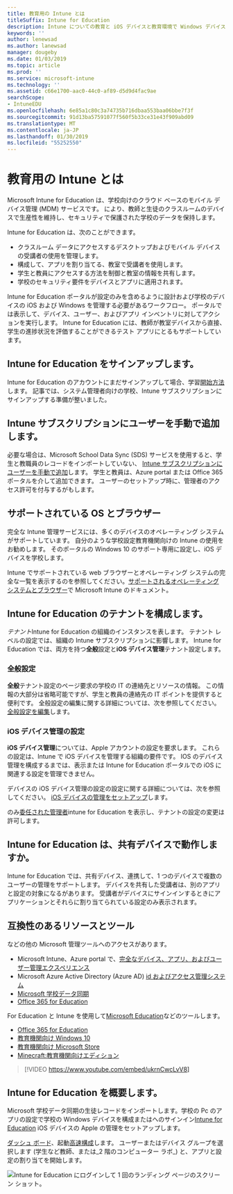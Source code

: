 ```yaml
---
title: 教育用の Intune とは
titleSuffix: Intune for Education
description: Intune についての教育と iOS デバイスと教育環境で Windows デバイスを管理する方法について説明します。
keywords: ''
author: lenewsad
ms.author: lanewsad
manager: dougeby
ms.date: 01/03/2019
ms.topic: article
ms.prod: ''
ms.service: microsoft-intune
ms.technology: ''
ms.assetid: c66e1700-aac0-44c0-af89-d5d9d4fac9ae
searchScope:
- IntuneEDU
ms.openlocfilehash: 6e85a1c80c3a74735b716dbaa553baa06bbe7f3f
ms.sourcegitcommit: 91d13ba57591077f560f5b33ce31e43f909abd09
ms.translationtype: MT
ms.contentlocale: ja-JP
ms.lasthandoff: 01/30/2019
ms.locfileid: "55252550"
---
```

# <a name="what-is-intune-for-education"></a>教育用の Intune とは

Microsoft Intune for Education は、学校向けのクラウド ベースのモバイル デバイス管理 (MDM) サービスです。 により、教師と生徒のクラスルームのデバイスで生産性を維持し、セキュリティで保護された学校のデータを保持します。 

Intune for Education は、次のことができます。
* クラスルーム データにアクセスするデスクトップおよびモバイル デバイスの受講者の使用を管理します。
* 構成して、アプリを割り当てる、教室で受講者を使用します。
* 学生と教員にアクセスする方法を制御と教室の情報を共有します。
* 学校のセキュリティ要件をデバイスとアプリに適用されます。

Intune for Education ポータルが設定のみを含めるように設計および学校のデバイスの iOS および Windows を管理する必要があるワークフロー。 ポータルでは表示して、デバイス、ユーザー、およびアプリ インベントリに対してアクションを実行します。 Intune for Education には、教師が教室デバイスから直接、学生の進捗状況を評価することができるテスト アプリにとるもサポートしています。  

## <a name="sign-up-for-intune-for-education"></a>Intune for Education をサインアップします。
Intune for Education のアカウントにまだサインアップして場合、学習[開始方法](https://docs.microsoft.com/intune/account-sign-up)します。 記事では、システム管理者向けの学校、Intune サブスクリプションにサインアップする準備が整いました。 

## <a name="manually-add-users-to-you-intune-subscription"></a>Intune サブスクリプションにユーザーを手動で追加します。
必要な場合は、Microsoft School Data Sync (SDS) サービスを使用すると、学生と教職員のレコードをインポートしていない、 [Intune サブスクリプションにユーザーを手動で追加](https://docs.microsoft.com/intune/users-add)します。 学生と教員は、Azure portal または Office 365 ポータルを介して追加できます。 ユーザーのセットアップ時に、管理者のアクセス許可を付与するがもします。 

## <a name="supported-os-and-browsers"></a>サポートされている OS とブラウザー
完全な Intune 管理サービスには、多くのデバイスのオペレーティング システムがサポートしています。 自分のような学校設定教育機関向けの Intune の使用をお勧めします。 そのポータルの Windows 10 のサポート専用に設定し、iOS デバイスを学校します。  

Intune でサポートされている web ブラウザーとオペレーティング システムの完全な一覧を表示するのを参照してください。[サポートされるオペレーティング システムとブラウザー](https://docs.microsoft.com/intune/supported-devices-browsers)で Microsoft Intune のドキュメント。  

## <a name="configuring-your-intune-for-education-tenant"></a>Intune for Education のテナントを構成します。
*テナント*Intune for Education の組織のインスタンスを表します。 テナント レベルの設定では、組織の Intune サブスクリプションに影響します。 Intune for Education では、両方を持つ**全般**設定と**iOS デバイス管理**テナント設定します。 

### <a name="general-settings"></a>全般設定
**全般**テナント設定のページ要求の学校の IT の連絡先とリソースの情報。 この情報の大部分は省略可能ですが、学生と教員の連絡先の IT ポイントを提供すると便利です。  全般設定の編集に関する詳細については、次を参照してください。[全般設定を編集](edu-tenant-general-settings.md)します。 

### <a name="ios-device-management-settings"></a>iOS デバイス管理の設定  
**iOS デバイス管理**については、Apple アカウントの設定を要求します。 これらの設定は、Intune で iOS デバイスを管理する組織の要件です。 IOS のデバイス管理を構成するまでは、表示または Intune for Education ポータルでの iOS に関連する設定を管理できません。

デバイスの iOS デバイス管理の設定の設定に関する詳細については、次を参照してください。 [iOS デバイスの管理をセットアップ](setup-ios-device-management.md)します。

のみ[委任された管理者](group-admin-delegate.md)intune for Education を表示し、テナントの設定の変更は許可します。

## <a name="does-intune-for-education-work-on-shared-devices"></a>Intune for Education は、共有デバイスで動作しますか。  
Intune for Education では、共有デバイス、連携して、1 つのデバイスで複数のユーザーの管理をサポートします。 デバイスを共有した受講者は、別のアプリと設定の対象になるがあります。 受講者がデバイスにサインインするときにアプリケーションとそれらに割り当てられている設定のみ表示されます。  

## <a name="compatible-resources-and-tools"></a>互換性のあるリソースとツール

などの他の Microsoft 管理ツールへのアクセスがあります。
* Microsoft Intune、Azure portal で、[完全なデバイス、アプリ、およびユーザー管理エクスペリエンス](https://docs.microsoft.com/intune/understand-explore/introduction-to-microsoft-intune)
* Microsoft Azure Active Directory (Azure AD) [id およびアクセス管理システム](https://docs.microsoft.com/azure/active-directory/active-directory-administer)
* [Microsoft 学校データ同期](https://sds.microsoft.com)
* [Office 365 for Education](https://support.office.com/article/Get-started-with-Office-365-Education-AB02ABE5-A1EE-458C-B749-5B44416CCF14)

For Education と Intune を使用して[Microsoft Education](https://docs.microsoft.com/education/#pivot=itpro)などのツールします。

- [Office 365 for Education](https://support.office.com/article/Set-up-Office-365-for-business-6a3a29a0-e616-4713-99d1-15eda62d04fa)
- [教育機関向け Windows 10](https://docs.microsoft.com/education/windows)
- [教育機関向け Microsoft Store](https://docs.microsoft.com/microsoft-store/index?toc=/microsoft-store/education/toc.json)
- [Minecraft:教育機関向けエディション](https://docs.microsoft.com/education/windows/school-get-minecraft)

> [!VIDEO https://www.youtube.com/embed/ukrnCwcLvV8]

## <a name="get-started-with-intune-for-education"></a>Intune for Education を概要します。
Microsoft 学校データ同期の生徒レコードをインポートします。学校の Pc のアプリの設定で学校の Windows デバイスを構成またはへのサインイン[Intune for Education](https://intuneeducation.portal.azure.com) iOS デバイスの Apple の管理をセットアップします。

[ダッシュ ボード](how-do-i-customize-my-dashboard.md)、起動[高速構成](Express-configuration-intune-edu.md)します。 ユーザーまたはデバイス グループを選択します (学生など教師、または_2 階のコンピューター ラボ_) と、アプリと設定の割り当てを開始します。

![Intune for Education にログインして 1 回のランディング ページのスクリーン ショット。](./media/dashboard-001-landing-page.png)
